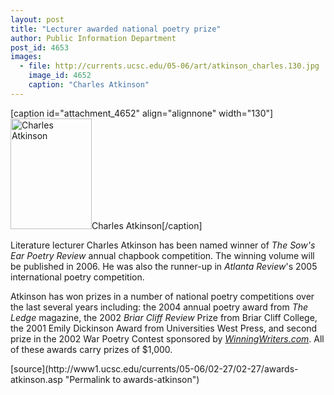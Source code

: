 ```yaml
---
layout: post
title: "Lecturer awarded national poetry prize"
author: Public Information Department
post_id: 4653
images:
  - file: http://currents.ucsc.edu/05-06/art/atkinson_charles.130.jpg
    image_id: 4652
    caption: "Charles Atkinson"
---
```


[caption id="attachment_4652" align="alignnone" width="130"]<a href="http://localhost/mysite/wp-content/uploads/2006/02/atkinson_charles.130.jpg"><img class="size-full wp-image-4652" src="http://localhost/mysite/wp-content/uploads/2006/02/atkinson_charles.130.jpg" alt="Charles Atkinson" width="130" height="177" /></a>Charles Atkinson[/caption]
<a name="content" id="content"></a>
<p>
  Literature lecturer Charles Atkinson has been named winner of <i>The Sow's Ear Poetry Review</i> annual chapbook competition. The winning volume will be published in 2006. He was also the runner-up in <i>Atlanta Review</i>'s 2005 international poetry competition.
</p>
<p>
  Atkinson has won prizes in a number of national poetry competitions over the last several years including: the 2004 annual poetry award from <i>The Ledge</i> magazine, the 2002 <i>Briar Cliff Review</i> Prize from Briar Cliff College, the 2001 Emily Dickinson Award from Universities West Press, and second prize in the 2002 War Poetry Contest sponsored by <a href="http://www.winningwriters.com/"><i>WinningWriters.com</i></a>. All of these awards carry prizes of $1,000.
</p>
[source](http://www1.ucsc.edu/currents/05-06/02-27/02-27/awards-atkinson.asp "Permalink to awards-atkinson")
